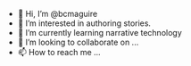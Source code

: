 - 👋 Hi, I’m @bcmaguire
- 👀 I’m interested in authoring stories. 
- 🌱 I’m currently learning narrative technology
- 💞️ I’m looking to collaborate on ...
- 📫 How to reach me ...

<!---
bcmaguire/bcmaguire is a ✨ special ✨ repository because its `README.md` (this file) appears on your GitHub profile.
You can click the Preview link to take a look at your changes.
--->
